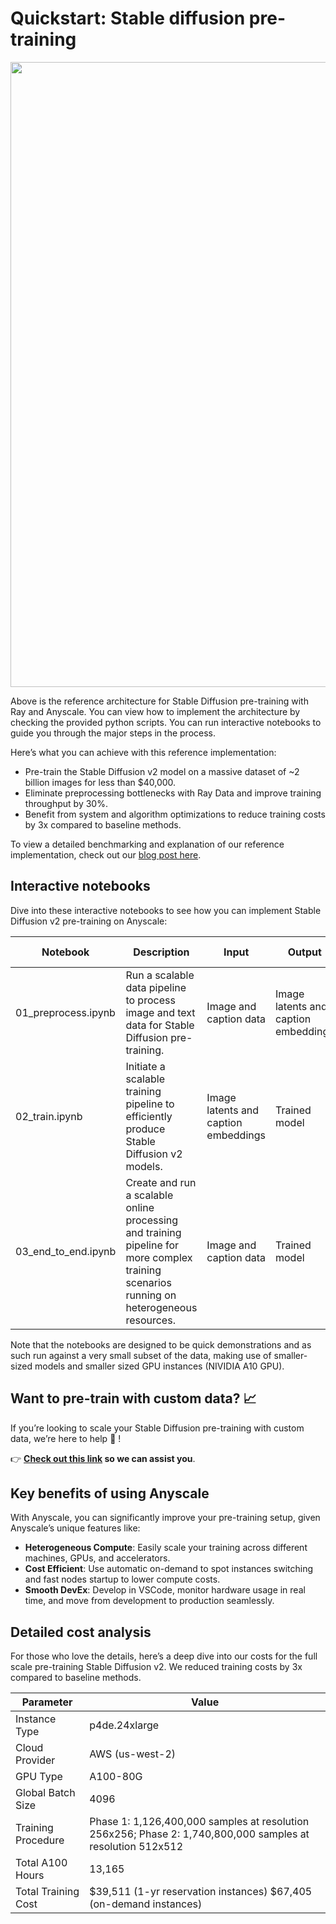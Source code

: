 # Quickstart: Stable diffusion pre-training

<img src="https://anyscale-materials.s3.us-west-2.amazonaws.com/stable-diffusion/end_to_end_architecture_v6.jpeg" width=1000px />

Above is the reference architecture for Stable Diffusion pre-training
with Ray and Anyscale. You can view how to implement the architecture by
checking the provided python scripts. You can run interactive notebooks
to guide you through the major steps in the process.

Here’s what you can achieve with this reference implementation:

-   Pre-train the Stable Diffusion v2 model on a massive dataset of ~2
    billion images for less than \$40,000.
-   Eliminate preprocessing bottlenecks with Ray Data and improve
    training throughput by 30%.
-   Benefit from system and algorithm optimizations to reduce training
    costs by 3x compared to baseline methods.

To view a detailed benchmarking and explanation of our reference implementation, check out our [blog post here](https://www.anyscale.com/blog/stable-diffusion-pre-training).

## Interactive notebooks

Dive into these interactive notebooks to see how you can implement
Stable Diffusion v2 pre-training on Anyscale:

| Notebook                                                                             | Description                                                                                                                               | Input                                | Output                               | Time to complete  |
|---------------|---------------|---------------|---------------|---------------|
| 01_preprocess.ipynb                                         | Run a scalable data pipeline to process image and text data for Stable Diffusion pre-training.                                            | Image and caption data               | Image latents and caption embeddings | 🕙 5 minutes |
| 02_train.ipynb                                                   | Initiate a scalable training pipeline to efficiently produce Stable Diffusion v2 models.                                                  | Image latents and caption embeddings | Trained model                        | 🕙 5 minutes |
| 03_end_to_end.ipynb | Create and run a scalable online processing and training pipeline for more complex training scenarios running on heterogeneous resources. | Image and caption data               | Trained model                        | 🕙 5 minutes |


Note that the notebooks are designed to be quick demonstrations and as such run against a very small subset of the data, making use of smaller-sized models and smaller sized GPU instances (NIVIDIA A10 GPU).

## Want to pre-train with custom data? 📈

If you’re looking to scale your Stable Diffusion pre-training with
custom data, we’re here to help 🙌 !

👉 **[Check out this link](https://forms.gle/9aDkqAqobBctxxMa8) so we
can assist you**.

## Key benefits of using Anyscale

With Anyscale, you can significantly improve your pre-training setup,
given Anyscale’s unique features like:

-   **Heterogeneous Compute**: Easily scale your training across
    different machines, GPUs, and accelerators.
-   **Cost Efficient**: Use automatic on-demand to spot instances
    switching and fast nodes startup to lower compute costs.
-   **Smooth DevEx**: Develop in VSCode, monitor hardware usage in real
    time, and move from development to production seamlessly.

## Detailed cost analysis

For those who love the details, here’s a deep dive into our costs for
the full scale pre-training Stable Diffusion v2. We reduced training costs by 3x
compared to baseline methods.

| Parameter           | Value                                                                                                      |
|------------------------------------|------------------------------------|
| Instance Type       | p4de.24xlarge                                                                                              |
| Cloud Provider      | AWS (us-west-2)                                                                                            |
| GPU Type            | A100-80G                                                                                                   |
| Global Batch Size   | 4096                                                                                                       |
| Training Procedure  | Phase 1: 1,126,400,000 samples at resolution 256x256; Phase 2: 1,740,800,000 samples at resolution 512x512 |
| Total A100 Hours    | 13,165                                                                                                     |
| Total Training Cost | \$39,511 (1-yr reservation instances) \$67,405 (on-demand instances)                                       |
